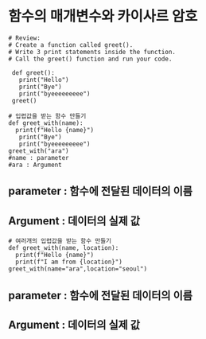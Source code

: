 # 함수의 매개변수와 카이사르 암호

```
# Review: 
# Create a function called greet(). 
# Write 3 print statements inside the function.
# Call the greet() function and run your code.

 def greet():
   print("Hello")
   print("Bye")
   print("byeeeeeeeee")
 greet()

# 입렵값을 받는 함수 만들기
def greet_with(name):
  print(f"Hello {name}")
   print("Bye")
   print("byeeeeeeeee")
greet_with("ara")
#name : parameter 
#ara : Argument

```
## parameter : 함수에 전달된 데이터의 이름
## Argument : 데이터의 실제 값

```
# 여러개의 입렵값을 받는 함수 만들기
def greet_with(name, location):
  print(f"Hello {name}")
  print(f"I am from {location}")
greet_with(name="ara",location="seoul")

```
## parameter : 함수에 전달된 데이터의 이름
## Argument : 데이터의 실제 값

